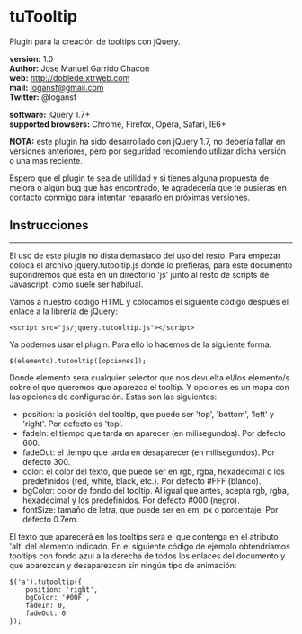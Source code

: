 # tuTooltip

 Plugin para la creación de tooltips con jQuery.

**version:** 1.0  
**Author:** Jose Manuel Garrido Chacon  
**web:** http://doblede.xtrweb.com  
**mail:** logansf@gmail.com  
**Twitter:** @logansf  

**software:** jQuery 1.7+  
**supported browsers:** Chrome, Firefox, Opera, Safari, IE6+

**NOTA:** este plugin ha sido desarrollado con jQuery 1.7, no debería fallar
en versiones anteriores, pero por seguridad recomiendo utilizar dicha
versión o una mas reciente.

Espero que el plugin te sea de utilidad y si tienes alguna propuesta de
mejora o algún bug que has encontrado, te agradecería que te pusieras en 
contacto conmigo para intentar repararlo en próximas versiones.


## Instrucciones
- - -
El uso de este plugin no dista demasiado del uso del resto. Para empezar coloca el archivo jquery.tutooltip.js
donde lo prefieras, para este documento supondremos que esta en un directorio 'js' junto al resto de scripts
de Javascript, como suele ser habitual.

Vamos a nuestro codigo HTML y colocamos el siguiente código después el enlace a la librería de jQuery:

	<script src="js/jquery.tutooltip.js"></script>

Ya podemos usar el plugin. Para ello lo hacemos de la siguiente forma:

	$(elemento).tutooltip([opciones]);

Donde elemento sera cualquier selector que nos devuelta el/los elemento/s sobre el que queremos que aparezca el
tooltip. Y opciones es un mapa con las opciones de configuración. Estas son las siguientes:

- position: la posición del tooltip, que puede ser 'top', 'bottom', 'left' y 'right'. Por defecto es 'top'.
- fadeIn: el tiempo que tarda en aparecer (en milisegundos). Por defecto 600.
- fadeOut: el tiempo que tarda en desaparecer (en milisegundos). Por defecto 300.
- color: el color del texto, que puede ser en rgb, rgba, hexadecimal o los predefinidos (red, white, black, etc.). Por defecto #FFF (blanco).
- bgColor: color de fondo del tooltip. Al igual que antes, acepta rgb, rgba, hexadecimal y los predefinidos. Por defecto #000 (negro).
- fontSize: tamaño de letra, que puede ser en em, px o porcentaje. Por defecto 0.7em.

El texto que aparecerá en los tooltips sera el que contenga en el atributo 'alt' del elemento indicado. En el 
siguiente código de ejemplo obtendríamos tooltips con fondo azul a la derecha de todos los enlaces del documento
y que aparezcan y desaparezcan sin ningún tipo de animación:

	$('a').tutooltip({
		position: 'right',
		bgColor: '#00F',
		fadeIn: 0,
		fadeOut: 0
	});